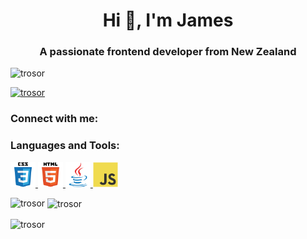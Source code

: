 <h1 align="center">Hi 👋, I'm James</h1>
<h3 align="center">A passionate frontend developer from New Zealand</h3>

<p align="left"> <img src="https://komarev.com/ghpvc/?username=trosor&label=Profile%20views&color=0e75b6&style=flat" alt="trosor" /> </p>

<p align="left"> <a href="https://github.com/ryo-ma/github-profile-trophy"><img src="https://github-profile-trophy.vercel.app/?username=trosor" alt="trosor" /></a> </p>

<h3 align="left">Connect with me:</h3>
<p align="left">
</p>

<h3 align="left">Languages and Tools:</h3>
<p align="left"> <a href="https://www.w3schools.com/css/" target="_blank" rel="noreferrer"> <img src="https://raw.githubusercontent.com/devicons/devicon/master/icons/css3/css3-original-wordmark.svg" alt="css3" width="40" height="40"/> </a> <a href="https://www.w3.org/html/" target="_blank" rel="noreferrer"> <img src="https://raw.githubusercontent.com/devicons/devicon/master/icons/html5/html5-original-wordmark.svg" alt="html5" width="40" height="40"/> </a> <a href="https://www.java.com" target="_blank" rel="noreferrer"> <img src="https://raw.githubusercontent.com/devicons/devicon/master/icons/java/java-original.svg" alt="java" width="40" height="40"/> </a> <a href="https://developer.mozilla.org/en-US/docs/Web/JavaScript" target="_blank" rel="noreferrer"> <img src="https://raw.githubusercontent.com/devicons/devicon/master/icons/javascript/javascript-original.svg" alt="javascript" width="40" height="40"/> </a> </p>

<p><img align="left" src="https://github-readme-stats.vercel.app/api/top-langs?username=trosor&show_icons=true&locale=en&layout=compact" alt="trosor" /></p>

<p>&nbsp;<img align="center" src="https://github-readme-stats.vercel.app/api?username=trosor&show_icons=true&locale=en" alt="trosor" /></p>

<p><img align="center" src="https://github-readme-streak-stats.herokuapp.com/?user=trosor&" alt="trosor" /></p>
